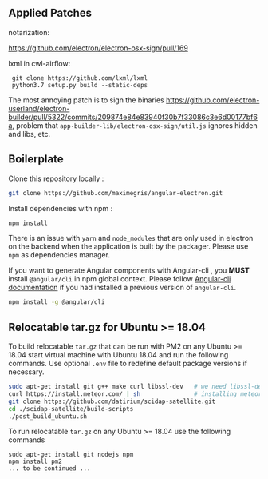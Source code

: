 ## Applied Patches

notarization:

https://github.com/electron/electron-osx-sign/pull/169


lxml in cwl-airflow:

```
 git clone https://github.com/lxml/lxml
 python3.7 setup.py build --static-deps
```

The most annoying patch is to sign the binaries https://github.com/electron-userland/electron-builder/pull/5322/commits/209874e84e83940f30b7f33086c3e6d00177bf6a, problem that `app-builder-lib/electron-osx-sign/util.js` ignores hidden and libs, etc.


## Boilerplate

Clone this repository locally :

``` bash
git clone https://github.com/maximegris/angular-electron.git
```

Install dependencies with npm :

``` bash
npm install
```

There is an issue with `yarn` and `node_modules` that are only used in electron on the backend when the application is built by the packager. Please use `npm` as dependencies manager.


If you want to generate Angular components with Angular-cli , you **MUST** install `@angular/cli` in npm global context.
Please follow [Angular-cli documentation](https://github.com/angular/angular-cli) if you had installed a previous version of `angular-cli`.

``` bash
npm install -g @angular/cli
```

## Relocatable **tar.gz** for Ubuntu >= 18.04

To build relocatable `tar.gz` that can be run with PM2 on any Ubuntu >= 18.04 start virtual machine with Ubuntu 18.04
and run the following commands. Use optional `.env` file to redefine default package versions if necessary.

```bash
sudo apt-get install git g++ make curl libssl-dev   # we need libssl-dev for aria2c because we configured it --with-openssl
curl https://install.meteor.com/ | sh               # installing meteor with its own node 
git clone https://github.com/datirium/scidap-satellite.git
cd ./scidap-satellite/build-scripts
./post_build_ubuntu.sh
```

To run relocatable `tar.gz` on any Ubuntu >= 18.04 use the following commands
```
sudo apt-get install git nodejs npm
npm install pm2
... to be continued ...
```
